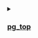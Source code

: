<details><summary><h3><a href="https://manpages.ubuntu.com/manpages/focal/man1/pg_top.1.html">pg_top</a></h3></summary>

  #### NAME
         pg_top - display and update information about the top cpu PostgreSQL processes
  
  #### SYNOPSIS
         pg_top [ OPTIONS ] [ NUMBER ]
  
  #### DESCRIPTION
         pg_top displays the top processes on the system and periodically updates this information.
         Raw cpu percentage is used to rank the processes.  If number is given, then the top number
         processes will be displayed instead of the default.
  
         pg_top  makes a distinction between terminals that support advanced capabilities and those
         that do not.  This distinction affects the choice of defaults for certain options.  In the
         remainder  of  this  document,  an  "intelligent"  terminal  is  one  that supports cursor
         addressing, clear screen, and clear to end of line.  Conversely, a "dumb" terminal is  one
         that  does not support such features.  If the output of pg_top is redirected to a file, it
         acts as if it were being run on a dumb terminal.
  
  #### OPTIONS
         -C, --color-mode
                Turn off the use of color in the display.
  
         -I, --hide-idle
                Do not display idle processes.  By default, pg_top displays both  active  and  idle
                processes.
  
         -T, --show-tags
                List  all  available  color  tags  and  the  current  set  of  tests used for color
                highlighting, then exit.
  
         -W, --password
                Forces pg_top to prompt for a password before connecting to a database.
  
         -b, --batch
                Use "batch" mode.  In this mode, all input from the terminal is ignored.  Interrupt
                characters (such as ^C and ^\) still have an effect.  This is the default on a dumb
                terminal, or when the output is not a terminal.
  
         -c, --show-command
                Show the command name for each process. Default is to show the full  command  line.
                This option is not supported on all platforms.
  
         -i, --interactive
                Use  "interactive"  mode.   In  this  mode,  any  input  is  immediately  read  for
                processing.  See the section on "Interactive Mode" for an explanation of which keys
                perform   what  functions.   After  the  command  is  processed,  the  screen  will
                immediately be updated, even if the command was not understood.  This mode  is  the
                default when standard output is an intelligent terminal.
  
         -n, --non-interactive
                Use "non-interactive" mode.  This is indentical to "batch" mode.
  
         -q, --quick-mode
                Renice  pg_top to -20 so that it will run faster.  This can be used when the system
                is being very sluggish to improve the possibility of discovering the problem.  This
                option can only be used by root.
  
         -r, --remote-mode
                Monitor a remote database where the database is on a system other than where pg_top
                is running from.  pg_top will monitor a remote database if it  has  the  pg_proctab
                extension installed.
  
         -u, --show-uid
                Do  not  take the time to map uid numbers to usernames.  Normally, pg_top will read
                as much of the file "/etc/passwd" as is necessary to map all the user id numbers it
                encounters  into  login  names.   This  option  disables  all  that, while possibly
                decreasing execution time.  The uid numbers are displayed instead of the names.
  
         -V, --version
                Write version number  information  to  stderr  then  exit  immediately.   No  other
                processing  takes  place  when  this  option  is  used.   To  see  current revision
                information while pg_top is running, use the help command "?".
  
         -s TIME, --set-delay=TIME
                TIME Set the delay between screen updates  to  TIME  seconds.   The  default  delay
                between updates is 5 seconds.
  
         -o FIELD, --order-field=FIELD
                Sort  the  process display area on the specified field.  The field name is the name
                of the column as seen in the output, but in lower case.  Likely values  are  "cpu",
                "size",  "res", and "time", but may vary on different operating systems.  Note that
                not all operating systems support this option.
  
         -x COUNT, --set-display=COUNT
                Show only count displays, then exit.  A display is considered to be one  update  of
                the  screen.  This option allows the user to select the number of displays he wants
                to see before pg_top automatically exits.   For  intelligent  terminals,  no  upper
                limit is set.  The default is 1 for dumb terminals.
  
         -z USERNAME, --show-username=USERNAME
                Show  only  those  processes owned by USERNAME.  This option currently only accepts
                usernames and will not understand uid numbers.
  
         -h HOST, --host=HOST
                Specifies the host name of the machine on which the server is running. If the value
                begins  with  a  slash, it is used as the directory for the Unix domain socket. The
                default is taken from the PGHOST environment variable, if set.
  
         -p PORT, --port=PORT
                Specifies the TCP port or local Unix domain socket  file  extension  on  which  the
                server  is  listening for connections. Defaults to the PGPORT environment variable,
                if set.
  
         -U USERNAME, --username=USERNAME
                User name to connect as.
  
         -W, --password
                Force pg_top to prompt for a password before connecting to a database.
  
         Both COUNT and NUMBER fields can be specified as  "infinite",  indicating  that  they  can
         stretch  as  far  as  possible.   This  is  accomplished by using any proper prefix of the
         keywords "infinity", "maximum", or  "all".   The  default  for  count  on  an  intelligent
         terminal is, in fact, infinity.
  
         The  environment  variable  PG_TOP  is  examined  for  options  before the command line is
         scanned.  This enables a user to set his or her own defaults.  The number of processes  to
         display can also be specified in the environment variable PG_TOP.  The options -C, -I, and
         -u are actually toggles.  A second specification of any of these options will  negate  the
         first.   Thus  a  user  who  has  the  environment variable PG_TOP set to "-I" may use the
         command "top -I" to see idle processes.
  
  #### INTERACTIVE MODE
         When pg_top is running in "interactive mode", it reads commands from the terminal and acts
         upon them accordingly.  In this mode, the terminal is put in "CBREAK", so that a character
         will be processed as soon as it is typed.  Almost always,  a  key  will  be  pressed  when
         pg_top  is  between displays; that is, while it is waiting for time seconds to elapse.  If
         this is the case,  the  command  will  be  processed  and  the  display  will  be  updated
         immediately thereafter (reflecting any changes that the command may have specified).  This
         happens even if the command was incorrect.  If a key is pressed while  pg_top  is  in  the
         middle  of  updating  the display, it will finish the update and then process the command.
         Some commands require additional information, and the user will be  prompted  accordingly.
         While typing this information in, the user's erase and kill keys (as set up by the command
         stty) are recognized, and a newline terminates the input.
  
         These commands are currently recognized (^L refers to control-L):
  
         ^L     Redraw the screen.
  
         A      Display the actual query plan  (EXPLAIN  ANALYZE)  of  the  currently  running  SQL
                statement by re-running the SQL statement (prompt for process id.)
  
         C      Toggle the use of color in the display.
  
         c      Toggle the display of the full command line.
  
         d      Change  the  number of displays to show (prompt for new number).  Remember that the
                next display counts as one, so typing d1 will make pg_top show  one  final  display
                and then immediately exit.
  
         h or ? Display  a  summary of the commands (help screen).  Version information is included
                in this display.
  
         E      Display re-determined execution plan (EXPLAIN) of the SQL statement  by  a  backend
                process (prompt for process id.)
  
         e      Display  a  list  of  system  errors  (if any) generated by the last kill or renice
                command.
  
         i      (or I) Toggle the display of idle processes.
  
         k      Send a signal ("kill" by default) to a list of processes.  This acts  similarly  to
                the command kill(1)).
  
         L      Display the currently held locks by a backend process (prompt for process id.)
  
         M      Order by memory utilization.
  
         N      Sort by process id.
  
         n or # Change the number of processes to display (prompt for new number).
  
         o      Change  the order in which the display is sorted.  This command is not available on
                all systems.  The sort key names when viewing processes vary fron system to  system
                but  usually  include:   "cpu",  "res",  "size", "time".  The default is cpu.  When
                viewing   user   table   statistics:   "seq_scan",   "seq_tup_read",    "idx_scan",
                "idx_tup_fetch",  "n_tup_ins",  "n_tup_upd", "n_tup_del".  The default is seq_scan.
                When viewing user index statistics:  "idx_scan",  "idx_tup_fetch",  "idx_tup_read".
                The default is idx_scan.
  
         P      Sort by processor utilization.
  
         Q      Display the currently running query of a backend process (prompt for process id.)
  
         q      Quit pg_top.
  
         R      Display user table statistics.
  
         r      Change  the  priority  (the "nice") of a list of processes.  This acts similarly to
                the command renice(8)).
  
         s      Change the number of seconds to delay between displays (prompt for new number).
  
         T      Order by time.
  
         t      Toggle between cumulative or differential statistics when  viewing  user  table  or
                user index statistics.
  
         u      Display  only processes owned by a specific username (prompt for username).  If the
                username specified is simply "+", then processes belonging to  all  users  will  be
                displayed.
  
         X      Display user index statistics.
  
  #### THE DISPLAY
         The  actual  display  varies depending on the specific variant of Unix that the machine is
         running.  This description may not exactly match what is seen by pg_top  running  on  this
         particular machine.  Differences are listed at the end of this manual entry.
  
         The  top  few lines of the display show general information about the state of the system,
         including the last process id assigned to a process (on  most  systems),  the  three  load
         averages,  the  current time, the number of existing processes, the number of processes in
         each state (sleeping, running, starting, zombies, and stopped), and a percentage  of  time
         spent  in  each  of the processor states (user, nice, system, and idle).  It also includes
         information about physical and virtual memory allocation.
  
         The remainder of the screen displays information about individual processes.  This display
         is  similar  in  spirit to ps(1) but it is not exactly the same.  The columns displayed by
         pg_top will differ slightly between operating systems.  Generally,  the  following  fields
         are displayed:
  
         PID    The process id.
  
         USERNAME
                Username  of  the  process's  owner  (if  -u  is  specified,  a  UID column will be
                substituted for USERNAME).
  
         PRI    Current priority of the process.
  
         NICE   Nice amount in the range -20 to 20, as established by the use of the command nice.
  
         SIZE   Total size of the process (text, data, and stack) given in kilobytes.
  
         RES    Resident memory: current amount of process memory that resides in physical  memory,
                given in kilobytes.
  
         STATE  Current state (typically one of "sleep", "run", "idl", "zomb", or "stop").
  
         TIME   Number of system and user cpu seconds that the process has used.
  
         CPU    Percentage of available cpu time used by this process.
  
         COMMAND
                Name of the command that the process is currently running.
  
</details>

